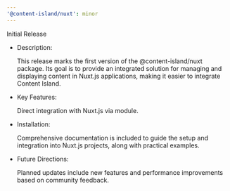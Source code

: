 ```yaml
---
'@content-island/nuxt': minor
---
```


Initial Release

- Description:

  This release marks the first version of the @content-island/nuxt package. Its goal is to provide an integrated solution for managing and displaying content in Nuxt.js applications, making it easier to integrate Content Island.

- Key Features:

  Direct integration with Nuxt.js via module.

- Installation:

  Comprehensive documentation is included to guide the setup and integration into Nuxt.js projects, along with practical examples.

- Future Directions:

  Planned updates include new features and performance improvements based on community feedback.
